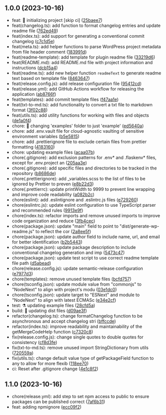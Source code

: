## 1.0.0 (2023-10-16)

* feat: 🎉 initializing project [skip ci] ([25baee7](https://github.com/snrankin/generate-wp-readme/commit/25baee7))
* feat(changelog.ts): add function to format changelog entries and update readme file ([762ed49](https://github.com/snrankin/generate-wp-readme/commit/762ed49))
* feat(index.ts): add support for generating a conventional commit changelog ([c7c1d5e](https://github.com/snrankin/generate-wp-readme/commit/c7c1d5e))
* feat(meta.ts): add helper functions to parse WordPress project metadata from file header comment ([183991d](https://github.com/snrankin/generate-wp-readme/commit/183991d))
* feat(readme-template): add template for plugin readme file ([33219d6](https://github.com/snrankin/generate-wp-readme/commit/33219d6))
* feat(README.md): add README.md file with project information and instructions ([dcb15a4](https://github.com/snrankin/generate-wp-readme/commit/dcb15a4))
* feat(readme.ts): add new helper function `readmeText` to generate readme text based on template file ([8463647](https://github.com/snrankin/generate-wp-readme/commit/8463647))
* feat(release.config.js): add release configuration file ([95412cd](https://github.com/snrankin/generate-wp-readme/commit/95412cd))
* feat(release.yml): add GitHub Actions workflow for releasing the application ([ab8766f](https://github.com/snrankin/generate-wp-readme/commit/ab8766f))
* feat(templates): add commit template files ([f47aa1e](https://github.com/snrankin/generate-wp-readme/commit/f47aa1e))
* feat(txt-to-md.ts): add functionality to convert a txt file to markdown format ([3f02c88](https://github.com/snrankin/generate-wp-readme/commit/3f02c88))
* feat(utils.ts): add utility functions for working with files and objects ([de1a0f4](https://github.com/snrankin/generate-wp-readme/commit/de1a0f4))
* chore: 🚚 changing 'examples' folder to just 'example' ([ed5640a](https://github.com/snrankin/generate-wp-readme/commit/ed5640a))
* chore: add .env.vault file for cloud-agnostic vaulting of sensitive environment variables ([b5e5815](https://github.com/snrankin/generate-wp-readme/commit/b5e5815))
* chore: add .prettierignore file to exclude certain files from prettier formatting ([4183160](https://github.com/snrankin/generate-wp-readme/commit/4183160))
* chore: updating example files ([acaa07b](https://github.com/snrankin/generate-wp-readme/commit/acaa07b))
* chore(.gitignore): add exclusion patterns for .env* and .flaskenv* files, except for .env.project an ([205aa3e](https://github.com/snrankin/generate-wp-readme/commit/205aa3e))
* chore(.gitignore): add specific files and directories to be tracked in the repository ([b8686de](https://github.com/snrankin/generate-wp-readme/commit/b8686de))
* chore(.prettierignore): add _variables.scss to the list of files to be ignored by Prettier to preven ([e8b22d3](https://github.com/snrankin/generate-wp-readme/commit/e8b22d3))
* chore(.prettierrc): update printWidth to 9999 to prevent line wrapping and improve code readability ([a082b2c](https://github.com/snrankin/generate-wp-readme/commit/a082b2c))
* chore(eslint): add .eslintignore and .eslintrc.js files ([e729260](https://github.com/snrankin/generate-wp-readme/commit/e729260))
* chore(eslintrc.js): update eslint configuration to use TypeScript parser and recommended rules ([9913e9f](https://github.com/snrankin/generate-wp-readme/commit/9913e9f))
* chore(index.ts): refactor imports and remove unused imports to improve code organization and reduce  ([3fb4cec](https://github.com/snrankin/generate-wp-readme/commit/3fb4cec))
* chore(package.json): update "main" field to point to "dist/generate-wp-readme.js" to reflect the cor ([2a8ee5f](https://github.com/snrankin/generate-wp-readme/commit/2a8ee5f))
* chore(package.json): update author field to include name, url, and email for better identification ([b2b5443](https://github.com/snrankin/generate-wp-readme/commit/b2b5443))
* chore(package.json): update package description to include conventional changelog generation and imp ([5473c47](https://github.com/snrankin/generate-wp-readme/commit/5473c47))
* chore(package.json): update test script to use correct readme template file path ([d5abead](https://github.com/snrankin/generate-wp-readme/commit/d5abead))
* chore(release.config.js): update semantic-release configuration ([e7977d3](https://github.com/snrankin/generate-wp-readme/commit/e7977d3))
* chore(templates): remove unused template files ([bcfd757](https://github.com/snrankin/generate-wp-readme/commit/bcfd757))
* chore(tsconfig.json): update module value from "commonjs" to "NodeNext" to align with project's modu ([03e1dc0](https://github.com/snrankin/generate-wp-readme/commit/03e1dc0))
* chore(tsconfig.json): update target to "ESNext" and module to "NodeNext" to align with latest ECMASc ([e34e2cf](https://github.com/snrankin/generate-wp-readme/commit/e34e2cf))
* test: ⚗️ updating example files ([28cfd5a](https://github.com/snrankin/generate-wp-readme/commit/28cfd5a))
* build: 🚧 updating dist files ([d09ae3f](https://github.com/snrankin/generate-wp-readme/commit/d09ae3f))
* refactor(changelog.ts): change formatChangelog function to be asynchronous and accept changelog stri ([bffccde](https://github.com/snrankin/generate-wp-readme/commit/bffccde))
* refactor(index.ts): improve readability and maintainability of the getMergeCodeHelp function ([c7320c8](https://github.com/snrankin/generate-wp-readme/commit/c7320c8))
* fix(release.config.js): change single quotes to double quotes for consistency ([cf8d3fe](https://github.com/snrankin/generate-wp-readme/commit/cf8d3fe))
* fix(txt-to-md.ts): remove unused import StringDictionary from utils ([720559a](https://github.com/snrankin/generate-wp-readme/commit/720559a))
* fix(utils.ts): change default value type of getPackageField function to any to allow for more flexib ([118ee70](https://github.com/snrankin/generate-wp-readme/commit/118ee70))
* ci: Reset after .gitignore change ([4e1c8f2](https://github.com/snrankin/generate-wp-readme/commit/4e1c8f2))



## 1.1.0 (2023-10-16)

* chore(release.yml): add step to set npm access to public to ensure packages can be published correct ([7af6b31](https://github.com/snrankin/generate-wp-readme/commit/7af6b31))
* feat: adding npmignore ([ecc09f2](https://github.com/snrankin/generate-wp-readme/commit/ecc09f2))



